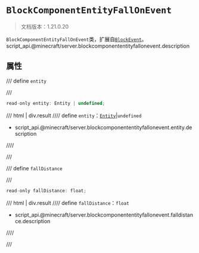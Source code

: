 # `BlockComponentEntityFallOnEvent`

> 文档版本：1.21.0.20

`BlockComponentEntityFallOnEvent`类，扩展自[`BlockEvent`](./blockevent.md)。script_api.@minecraft/server.blockcomponententityfallonevent.description

## 属性

/// define
`entity`


///

```js
read-only entity: Entity | undefined;
```

/// html | div.result
//// define
`entity`：[`Entity`](./entity.md)|`undefined`

- script_api.@minecraft/server.blockcomponententityfallonevent.entity.description


////

///


/// define
`fallDistance`


///

```js
read-only fallDistance: float;
```

/// html | div.result
//// define
`fallDistance`：`float`

- script_api.@minecraft/server.blockcomponententityfallonevent.falldistance.description


////

///


